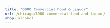 ```yaml
---
title: "8900 Commercial Food & Liquor"
url: /chicago/8900-commercial-food-and-liquor/
shop: alcohol
---
```

